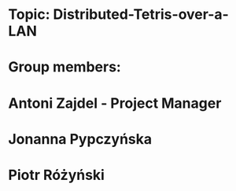 # Topic: Distributed-Tetris-over-a-LAN
# Group members:
# Antoni Zajdel - Project Manager
# Jonanna Pypczyńska
# Piotr Różyński
